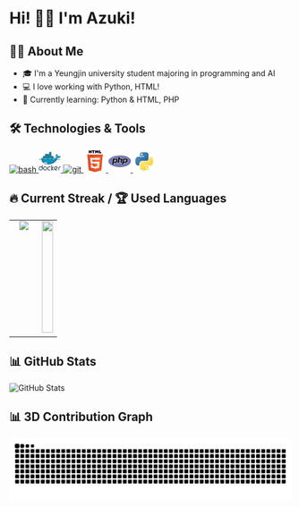 # Hi! 🐶💕 I'm Azuki! 


## 👩‍💻 About Me
- 🎓 I'm a Yeungjin university student majoring in programming and AI
- 💻 I love working with Python, HTML!
- 🌱 Currently learning: Python & HTML, PHP

## 🛠 Technologies & Tools
<p align="left"> 
  <a href="https://www.gnu.org/software/bash/" target="_blank" rel="noreferrer"> <img src="https://www.vectorlogo.zone/logos/gnu_bash/gnu_bash-icon.svg" alt="bash" width="40" height="40"/> </a> 
  <a href="https://www.docker.com/" target="_blank" rel="noreferrer"> <img src="https://raw.githubusercontent.com/devicons/devicon/master/icons/docker/docker-original-wordmark.svg" alt="docker" width="40" height="40"/> </a> 
  <a href="https://git-scm.com/" target="_blank" rel="noreferrer"> <img src="https://www.vectorlogo.zone/logos/git-scm/git-scm-icon.svg" alt="git" width="40" height="40"/> </a> 
  <a href="https://www.w3.org/html/" target="_blank" rel="noreferrer"> <img src="https://raw.githubusercontent.com/devicons/devicon/master/icons/html5/html5-original-wordmark.svg" alt="html5" width="40" height="40"/> </a> 
  <a href="https://www.php.net" target="_blank" rel="noreferrer"> <img src="https://raw.githubusercontent.com/devicons/devicon/master/icons/php/php-original.svg" alt="php" width="40" height="40"/> </a> 
  <a href="https://www.python.org" target="_blank" rel="noreferrer"> <img src="https://raw.githubusercontent.com/devicons/devicon/master/icons/python/python-original.svg" alt="python" width="40" height="40"/> </a> 
</p>

## 🔥 Current Streak / 🏆 Used Languages
<table border="0">
  <tr>
    <td width="60%" align="center" valign="top">
      <img src="https://github-readme-streak-stats.herokuapp.com/?user=Azuking69&theme=rose&hide_border=true" width="100%" />
    </td>
    <td width="40%" align="center" valign="top">
  <img src="https://github-readme-stats.vercel.app/api/top-langs/?username=Azuking69&layout=compact&theme=rose&hide_border=true&cache_seconds=1800" width="100%" height="200px" />
</td>
  </tr>
</table>

## 📊 GitHub Stats
![GitHub Stats](https://github-readme-stats.vercel.app/api?username=Azuking69&show_icons=true&theme=rose)

## 📊 3D Contribution Graph
![3D Contribution Graph](https://raw.githubusercontent.com/Azuking69/Azuking69/output/github-snake.svg)
